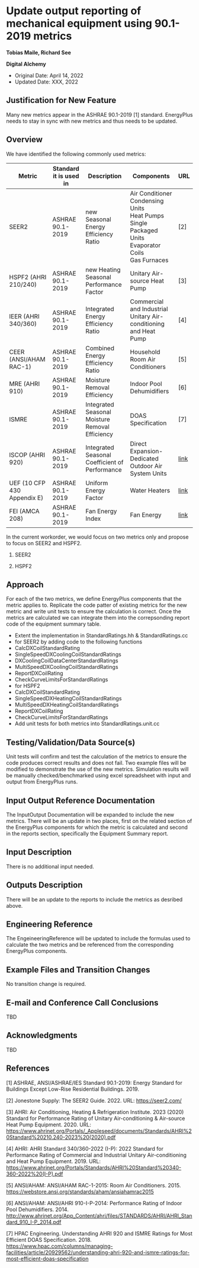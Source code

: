Update output reporting of mechanical equipment using 90.1-2019 metrics
================

**Tobias Maile, Richard See**

**Digital Alchemy**

 - Original Date: April 14, 2022
 - Updated Date: XXX, 2022

## Justification for New Feature ##

Many new metrics appear in the ASHRAE 90.1-2019 [1] standard. EnergyPlus needs to stay in sync with new metrics and thus needs to be updated. 

## Overview ##

We have identified the following commonly used metrics:

| Metric | Standard it is used in | Description | Components | URL |
|--|--|--|--|--|
|SEER2|ASHRAE 90.1-2019|new Seasonal Energy Efficiency Ratio|Air Conditioner Condensing Units<br>Heat Pumps<br>Single Packaged Units<br>Evaporator Coils<br>Gas Furnaces|[2]|
|HSPF2 (AHRI 210/240)|ASHRAE 90.1-2019|new Heating Seasonal Performance Factor|Unitary Air-source Heat Pump|[3]|
|IEER (AHRI 340/360)|ASHRAE 90.1-2019|Integrated Energy Efficiency Ratio|Commercial and Industrial Unitary Air-conditioning and Heat Pump|[4]|
|CEER (ANSI/AHAM RAC-1)|ASHRAE 90.1-2019|Combined Energy Efficiency Ratio|Household Room Air Conditioners|[5]|
|MRE (AHRI 910)|ASHRAE 90.1-2019|Moisture Removal Efficiency|Indoor Pool Dehumidifiers |[6]|
|ISMRE|ASHRAE 90.1-2019|Integrated Seasonal Moisture Removal Efficiency|DOAS Specification|[7]|
|ISCOP (AHRI 920)|ASHRAE 90.1-2019|Integrated Seasonal Coefficient of Performance|Direct Expansion-Dedicated Outdoor Air System Units|[link](www.ahrinet.org/App_Content/ahri/files/STANDARDS/AHRI/AHRI_Standard_920_I-P_2020.pdf&usg=AOvVaw2BiFZqovmIGDJ0tSxvJACo)|
|UEF (10 CFP 430 Appendix E)|ASHRAE 90.1-2019|Uniform Energy Factor|Water Heaters|[link](https://www.govinfo.gov/app/details/CFR-2016-title10-vol3/CFR-2016-title10-vol3-part430-subpartB-appE)|
|FEI (AMCA 208)|ASHRAE 90.1-2019|Fan Energy Index|Fan Energy|[link](www.amca.org/news/press-releases/ansi/amca-standard-208%2C-calculation-of-the-fan-energy-index%2C-available-for-free-download.html&usg=AOvVaw2eZxHxgdq183Y9WsZlgjTB)|

In the current workorder, we would focus on two metrics only and propose to focus on SEER2 and HSPF2.

1. SEER2

2. HSPF2

## Approach ##

For each of the two metrics, we define EnergyPlus components that the metric applies to. Replicate the code patter of existing metrics for the new metric and write unit tests to ensure the calculation is correct. Once the metrics are calculated we can integrate them into the correpsonding report code of the equipment summary table. 
- Extent the implementation in StandardRatings.hh & StandardRatings.cc
 - for SEER2 by adding code to the following functions
  - CalcDXCoilStandardRating
  - SingleSpeedDXCoolingCoilStandardRatings
  - DXCoolingCoilDataCenterStandardRatings
  - MultiSpeedDXCoolingCoilStandardRatings
  - ReportDXCoilRating
  - CheckCurveLimitsForStandardRatings
 - for HSPF2
  - CalcDXCoilStandardRating
  - SingleSpeedDXHeatingCoilStandardRatings
  - MultiSpeedDXHeatingCoilStandardRatings
  - ReportDXCoilRating
  - CheckCurveLimitsForStandardRatings
- Add unit tests for both metrics into StandardRatings.unit.cc



## Testing/Validation/Data Source(s) ##

Unit tests will confirm and test the calculation of the metrics to ensure the code produces correct results and does not fail. 
Two example files will be modified to demonstrate the use of the new metrics. Simulation results will be manually checked/benchmarked using excel spreadsheet with input and output from EnergyPlus runs.

## Input Output Reference Documentation ##

The InputOutput Documentation will be expanded to include the new metrics. There will be an update in two places, first on the related section of the EnergyPlus components for which the metric is calculated and second in the reports section, specifically the Equipment Summary report. 

## Input Description ##

There is no additional input needed. 

## Outputs Description ##

There will be an update to the reports to include the metrics as desribed above. 

## Engineering Reference ##

The EngeineeringReference will be updated to include the formulas used to calculate the two metrics and be referenced from the corresponding EnergyPlus components. 

## Example Files and Transition Changes ##

No transition change is required.

## E-mail and  Conference Call Conclusions ##

TBD

## Acknowledgments ##

TBD 

## References ##

[1]	ASHRAE, ANSI/ASHRAE/IES Standard 90.1-2019: Energy Standard for Buildings Except Low-Rise Residential Buildings. 2019.

[2]	Jonestone Supply: The SEER2 Guide. 2022. URL: https://seer2.com/

[3] AHRI: Air Conditioning, Heating & Refrigeration Institute. 2023 (2020) Standard for Performance Rating of Unitary Air-conditioning & Air-source Heat Pump 
Equipment. 2020. URL: https://www.ahrinet.org/Portals/_Appleseed/documents/Standards/AHRI%20Standard%20210.240-2023%20(2020).pdf

[4] AHRI: AHRI Standard 340/360-2022 (I-P): 2022 Standard for Performance Rating of Commercial and Industrial Unitary Air-conditioning and Heat Pump Equipment. 2019. URL: https://www.ahrinet.org/Portals/Standards/AHRI%20Standard%20340-360-2022%20(I-P).pdf

[5] ANSI/AHAM: ANSI/AHAM RAC-1-2015: Room Air Conditioners. 2015. https://webstore.ansi.org/standards/aham/ansiahamrac2015

[6] ANSI/AHAM: ANSI/AHRI 910-I-P-2014: Performance Rating of Indoor Pool Dehumidifiers. 2014. http://www.ahrinet.org/App_Content/ahri/files/STANDARDS/AHRI/AHRI_Standard_910_I-P_2014.pdf

[7] HPAC Engineering. Understanding AHRI 920 and ISMRE Ratings for Most Efficient DOAS Specification. 2018. https://www.hpac.com/columns/managing-facilities/article/20929562/understanding-ahri-920-and-ismre-ratings-for-most-efficient-doas-specification
